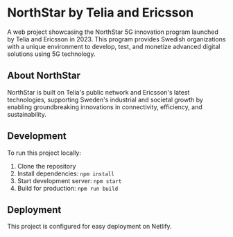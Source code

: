 # NorthStar by Telia and Ericsson

A web project showcasing the NorthStar 5G innovation program launched by Telia and Ericsson in 2023. This program provides Swedish organizations with a unique environment to develop, test, and monetize advanced digital solutions using 5G technology.

## About NorthStar

NorthStar is built on Telia's public network and Ericsson's latest technologies, supporting Sweden's industrial and societal growth by enabling groundbreaking innovations in connectivity, efficiency, and sustainability.

## Development

To run this project locally:

1. Clone the repository
2. Install dependencies: `npm install`
3. Start development server: `npm start`
4. Build for production: `npm run build`

## Deployment

This project is configured for easy deployment on Netlify.
